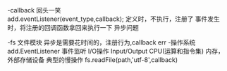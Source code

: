 -callback
    回头一笑    
    add.eventListener(event_type,callback);
定义时，不执行，注册了
事件发生时，将注册的回调函数拿回来执行一下 异步问题

-fs 文件模块
    异步是需要花时间的，注册行为,callback err
-操作系统
    add.EventListener 事件监听 I/O操作
    Input/Output CPU(运算和指令集) 内存，外部存储设备 典型的慢操作
    fs.readFile(path,'utf-8',callback)